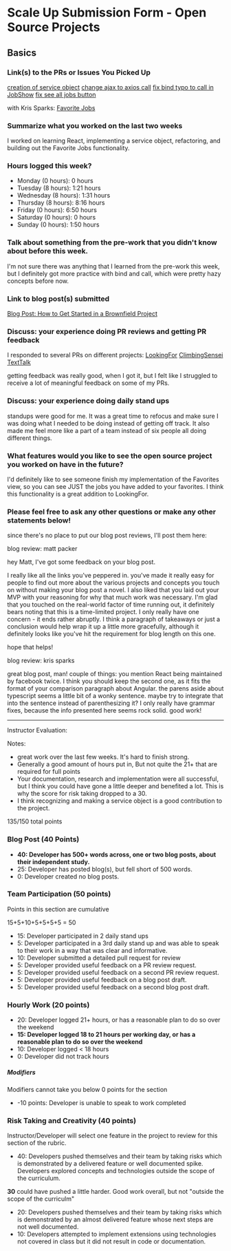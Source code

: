 # Scale Up Submission Form - Open Source Projects

## Basics

### Link(s) to the PRs or Issues You Picked Up

  [creation of service object](https://github.com/LookingForMe/lookingForFrontEnd/pull/87)
  [change ajax to axios call](https://github.com/LookingForMe/lookingForFrontEnd/pull/88)
  [fix bind typo to call in JobShow](https://github.com/LookingForMe/lookingForFrontEnd/pull/90)
  [fix see all jobs button](https://github.com/LookingForMe/lookingForFrontEnd/pull/94)

  with Kris Sparks:
  [Favorite Jobs](https://github.com/LookingForMe/lookingForFrontEnd/pull/91)

### Summarize what you worked on the last two weeks

  I worked on learning React, implementing a service object, refactoring, and building out the Favorite Jobs functionality.

### Hours logged this week?

- Monday (0 hours): 0 hours
- Tuesday (8 hours): 1:21 hours
- Wednesday (8 hours): 1:31 hours
- Thursday (8 hours): 8:16 hours
- Friday (0 hours): 6:50 hours
- Saturday (0 hours): 0 hours
- Sunday (0 hours): 1:50 hours

### Talk about something from the pre-work that you didn't know about before this week.

  I'm not sure there was anything that I learned from the pre-work this week, but I definitely got more practice with bind and call, which were pretty hazy concepts before now.

### Link to blog post(s) submitted

  [Blog Post: How to Get Started in a Brownfield Project](https://medium.com/@zackforbing/where-to-begin-with-lookingfor-202803ecf1b0#.rn239k45d)

### Discuss: your experience doing PR reviews and getting PR feedback

  I responded to several PRs on different projects:
  [LookingFor](https://github.com/LookingForMe/lookingForFrontEnd/pull/91)
  [ClimbingSensei](https://github.com/roscalabrin/climbing-sensei/pull/33)
  [TextTalk](https://github.com/ryanflach/text_talk/pull/1)

  getting feedback was really good, when I got it, but I felt like I struggled to receive a lot of meaningful feedback on some of my PRs.

### Discuss: your experience doing daily stand ups

  standups were good for me. It was a great time to refocus and make sure I was doing what I needed to be doing instead of getting off track. It also made me feel more like a part of a team instead of six people all doing different things.

### What features would you like to see the open source project you worked on have in the future?

  I'd definitely like to see someone finish my implementation of the Favorites view, so you can see JUST the jobs you have added to your favorites. I think this functionality is a great addition to LookingFor.

### Please feel free to ask any other questions or make any other statements below!

  since there's no place to put our blog post reviews, I'll post them here:

  blog review: matt packer

  hey Matt, I've got some feedback on your blog post.

  I really like all the links you've peppered in. you've made it really easy for people to find out more about the various projects and concepts you touch on without making your blog post a novel. I also liked that you laid out your MVP with your reasoning for why that much work was necessary. I'm glad that you touched on the real-world factor of time running out, it definitely bears noting that this is a time-limited project. I only really have one concern - it ends rather abruptly. I think a paragraph of takeaways or just a conclusion would help wrap it up a little more gracefully, although it definitely looks like you've hit the requirement for blog length on this one.

  hope that helps!

  blog review: kris sparks

  great blog post, man! couple of things:
  you mention React being maintained by facebook twice. I think you should keep the second one, as it fits the format of your comparison paragraph about Angular.
  the parens aside about typescript seems a little bit of a wonky sentence. maybe try to integrate that into the sentence instead of parenthesizing it?
  I only really have grammar fixes, because the info presented here seems rock solid. good work!

-----

Instructor Evaluation:

Notes:

* great work over the last few weeks. It's hard to finish strong. 
* Generally a good amount of hours put in, But not quite the 21+ that are required for full points
* Your documentation, research and implementation were all successful, but I think you could have gone a little deeper and benefited a lot. This is why the score for risk taking dropped to a 30. 
* I think recognizing and making a service object is a good contribution to the project. 

135/150 total points

### Blog Post (40 Points)  

* __40: Developer has 500+ words across, one or two blog posts, about their independent study.__
* 25: Developer has posted blog(s), but fell short of 500 words.
* 0: Developer created no blog posts.

### Team Participation (50 points)

Points in this section are cumulative

15+5+10+5+5+5+5 = 50

* 15: Developer participated in 2 daily stand ups
* 5: Developer participated in a 3rd daily stand up and was able to speak to their work in a way that was clear and informative.
* 10: Developer submitted a detailed pull request for review
* 5: Developer provided useful feedback on a PR review request.
* 5: Developer provided useful feedback on a second PR review request.
* 5: Developer provided useful feedback on a blog post draft.
* 5: Developer provided useful feedback on a second blog post draft.

### Hourly Work (20 points)

* 20: Developer logged 21+ hours, or has a reasonable plan to do so over the weekend
* __15: Developer logged 18 to 21 hours per working day, or has a reasonable plan to do so over the weekend__
* 10: Developer logged < 18 hours
* 0: Developer did not track hours

##### Modifiers

Modifiers cannot take you below 0 points for the section

* -10 points: Developer is unable to speak to work completed

### Risk Taking and Creativity (40 points)

Instructor/Developer will select one feature in the project to review for this section of the rubric.

* 40: Developers pushed themselves and their team by taking risks which is demonstrated by a delivered feature or well documented spike. Developers explored concepts and technologies outside the scope of the curriculum.

__30__ could have pushed a little harder. Good work overall, but not "outside the scope of the curriculm"

* 20: Developers pushed themselves and their team by taking risks which is demonstrated by an almost delivered feature whose next steps are not well documented.
* 10: Developers attempted to implement extensions using technologies not covered in class but it did not result in code or documentation.
